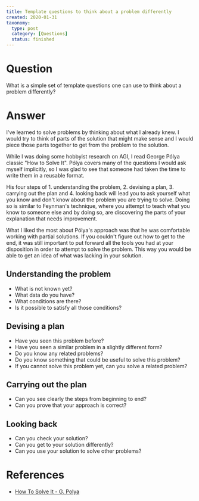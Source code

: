 ```yaml
---
title: Template questions to think about a problem differently
created: 2020-01-31
taxonomy:
  type: post
  category: [Questions]
  status: finished
---
```


# Question
What is a simple set of template questions one can use to think about a problem differently?

# Answer
I've learned to solve problems by thinking about what I already knew. I would try to think of parts of the solution that might make sense and I would piece those parts together to get from the problem to the solution.

While I was doing some hobbyist research on AGI, I read George Pólya classic "How to Solve It". Pólya covers many of the questions I would ask myself implicitly, so I was glad to see that someone had taken the time to write them in a reusable format.

His four steps of 1. understanding the problem, 2. devising a plan, 3. carrying out the plan and 4. looking back will lead you to ask yourself what you know and don't know about the problem you are trying to solve. Doing so is similar to Feynman's technique, where you attempt to teach what you know to someone else and by doing so, are discovering the parts of your explanation that needs improvement.

What I liked the most about Pólya's approach was that he was comfortable working with partial solutions. If you couldn't figure out how to get to the end, it was still important to put forward all the tools you had at your disposition in order to attempt to solve the problem. This way you would be able to get an idea of what was lacking in your solution.

## Understanding the problem
* What is not known yet?
* What data do you have?
* What conditions are there?
* Is it possible to satisfy all those conditions?

## Devising a plan
* Have you seen this problem before?
* Have you seen a similar problem in a slightly different form?
* Do you know any related problems?
* Do you know something that could be useful to solve this problem?
* If you cannot solve this problem yet, can you solve a related problem?

## Carrying out the plan
* Can you see clearly the steps from beginning to end?
* Can you prove that your approach is correct?

## Looking back
* Can you check your solution?
* Can you get to your solution differently?
* Can you use your solution to solve other problems?

# References
* [How To Solve It - G. Polya](http://furius.ca/cqfpub/doc/proofs/how-to.pdf)
